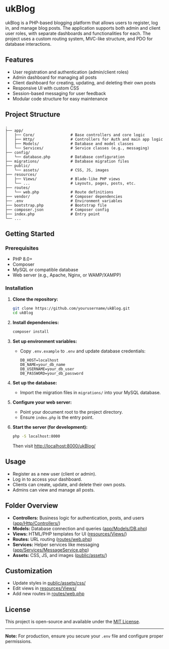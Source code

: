 # ukBlog

ukBlog is a PHP-based blogging platform that allows users to register, log in, and manage blog posts. The application supports both admin and client user roles, with separate dashboards and functionalities for each. The project uses a custom routing system, MVC-like structure, and PDO for database interactions.

## Features

- User registration and authentication (admin/client roles)
- Admin dashboard for managing all posts
- Client dashboard for creating, updating, and deleting their own posts
- Responsive UI with custom CSS
- Session-based messaging for user feedback
- Modular code structure for easy maintenance

## Project Structure

```
.
├── app/
│   ├── Core/                # Base controllers and core logic
│   ├── Http/                # Controllers for Auth and main app logic
│   ├── Models/              # Database and model classes
│   └── Services/            # Service classes (e.g., messaging)
├── config/
│   └── database.php         # Database configuration
├── migrations/              # Database migration files
├── public/
│   └── assets/              # CSS, JS, images
├── resources/
│   ├── Views/               # Blade-like PHP views
│   └── ...                  # Layouts, pages, posts, etc.
├── routes/
│   └── web.php              # Route definitions
├── vendor/                  # Composer dependencies
├── .env                     # Environment variables
├── bootstrap.php            # Bootstrap file
├── composer.json            # Composer config
├── index.php                # Entry point
└── ...
```

## Getting Started

### Prerequisites

- PHP 8.0+
- Composer
- MySQL or compatible database
- Web server (e.g., Apache, Nginx, or WAMP/XAMPP)

### Installation

1. **Clone the repository:**
    ```sh
    git clone https://github.com/yourusername/ukBlog.git
    cd ukBlog
    ```

2. **Install dependencies:**
    ```sh
    composer install
    ```

3. **Set up environment variables:**
    - Copy `.env.example` to `.env` and update database credentials:
      ```
      DB_HOST=localhost
      DB_NAME=your_db_name
      DB_USERNAME=your_db_user
      DB_PASSWORD=your_db_password
      ```

4. **Set up the database:**
    - Import the migration files in `migrations/` into your MySQL database.

5. **Configure your web server:**
    - Point your document root to the project directory.
    - Ensure `index.php` is the entry point.

6. **Start the server (for development):**
    ```sh
    php -S localhost:8000
    ```
    Then visit [http://localhost:8000/ukBlog/](http://localhost:8000/ukBlog/)

## Usage

- Register as a new user (client or admin).
- Log in to access your dashboard.
- Clients can create, update, and delete their own posts.
- Admins can view and manage all posts.

## Folder Overview

- **Controllers:** Business logic for authentication, posts, and users ([app/Http/Controllers/](app/Http/Controllers/))
- **Models:** Database connection and queries ([app/Models/DB.php](app/Models/DB.php))
- **Views:** HTML/PHP templates for UI ([resources/Views/](resources/Views/))
- **Routes:** URL routing ([routes/web.php](routes/web.php))
- **Services:** Helper services like messaging ([app/Services/MessageService.php](app/Services/MessageService.php))
- **Assets:** CSS, JS, and images ([public/assets/](public/assets/))

## Customization

- Update styles in [public/assets/css/](public/assets/css/)
- Edit views in [resources/Views/](resources/Views/)
- Add new routes in [routes/web.php](routes/web.php)

## License

This project is open-source and available under the [MIT License](LICENSE).

---

**Note:** For production, ensure you secure your `.env` file and configure proper permissions.
